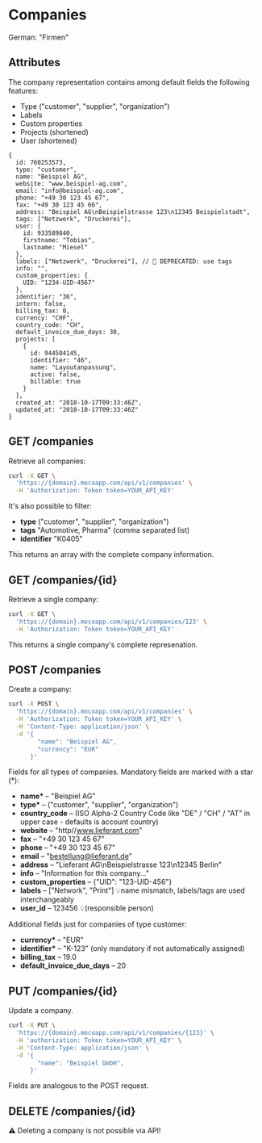 # Companies

German: "Firmen"

## Attributes

The company representation contains among default fields the following features:

- Type ("customer", "supplier", "organization")
- Labels
- Custom properties
- Projects (shortened)
- User (shortened)

```json5
{
  id: 760253573,
  type: "customer",
  name: "Beispiel AG",
  website: "www.beispiel-ag.com",
  email: "info@beispiel-ag.com",
  phone: "+49 30 123 45 67",
  fax: "+49 30 123 45 66",
  address: "Beispiel AG\nBeispielstrasse 123\n12345 Beispielstadt",
  tags: ["Netzwerk", "Druckerei"],
  user: {
    id: 933589840,
    firstname: "Tobias",
    lastname: "Miesel"
  },
  labels: ["Netzwerk", "Druckerei"], // 🚧 DEPRECATED: use tags
  info: "",
  custom_properties: {
    UID: "1234-UID-4567"
  },
  identifier: "36",
  intern: false,
  billing_tax: 0,
  currency: "CHF",
  country_code: "CH",
  default_invoice_due_days: 30,
  projects: [
    {
      id: 944504145,
      identifier: "46",
      name: "Layoutanpassung",
      active: false,
      billable: true
    }
  ],
  created_at: "2018-10-17T09:33:46Z",
  updated_at: "2018-10-17T09:33:46Z"
}
```

## GET /companies

Retrieve all companies:

```bash
curl -X GET \
  'https://{domain}.mocoapp.com/api/v1/companies' \
  -H 'Authorization: Token token=YOUR_API_KEY'
```

It's also possible to filter:

- **type** ("customer", "supplier", "organization")
- **tags** "Automotive, Pharma" (comma separated list)
- **identifier** "K0405"

This returns an array with the complete company information.

## GET /companies/{id}

Retrieve a single company:

```bash
curl -X GET \
  'https://{domain}.mocoapp.com/api/v1/companies/123' \
  -H 'Authorization: Token token=YOUR_API_KEY'
```

This returns a single company's complete represenation.

## POST /companies

Create a company:

```bash
curl -X POST \
  'https://{domain}.mocoapp.com/api/v1/companies' \
  -H 'Authorization: Token token=YOUR_API_KEY' \
  -H 'Content-Type: application/json' \
  -d '{
        "name": "Beispiel AG",
        "currency": "EUR"
      }'
```

Fields for all types of companies. Mandatory fields are marked with a star (\*):

- **name\*** – "Beispiel AG"
- **type\*** – ("customer", "supplier", "organization")
- **country_code** – (ISO Alpha-2 Country Code like "DE" / "CH" / "AT" in upper case - defaults is account country)
- **website** – "http//www.lieferant.com"
- **fax** – "+49 30 123 45 67"
- **phone** – "+49 30 123 45 67"
- **email** – "bestellung@lieferant.de"
- **address** – "Lieferant AG\nBeispielstrasse 123\n12345 Berlin"
- **info** – "Information for this company..."
- **custom_properties** – {"UID": "123-UID-456"}
- **labels** – ["Network", "Print"] 💡name mismatch, labels/tags are used interchangeably
- **user_id** – 123456 💡(responsible person)

Additional fields just for companies of type customer:

- **currency\*** – "EUR"
- **identifier\*** – "K-123" (only mandatory if not automatically assigned)
- **billing_tax** – 19.0
- **default_invoice_due_days** – 20

## PUT /companies/{id}

Update a company.

```bash
curl -X PUT \
  'https://{domain}.mocoapp.com/api/v1/companies/{123}' \
  -H 'authorization: Token token=YOUR_API_KEY' \
  -H 'Content-Type: application/json' \
  -d '{
        "name": "Beispiel GmbH",
      }'
```

Fields are analogous to the POST request.

## DELETE /companies/{id}

⚠ Deleting a company is not possible via API!
